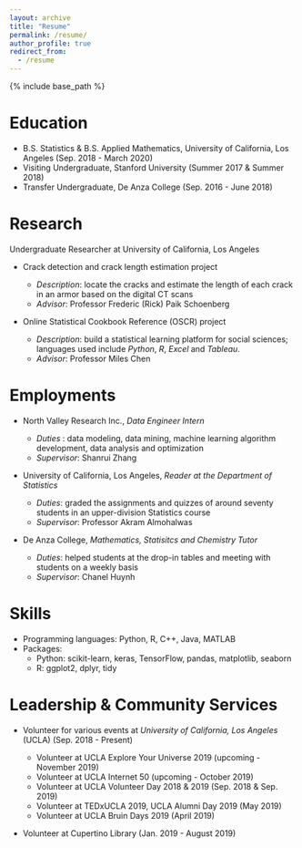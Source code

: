 ```yaml
---
layout: archive
title: "Resume"
permalink: /resume/
author_profile: true
redirect_from:
  - /resume
---
```


{% include base_path %}

Education
======
* B.S. Statistics & B.S. Applied Mathematics, University of California, Los Angeles (Sep. 2018 - March 2020)
* Visiting Undergraduate, Stanford University (Summer 2017 & Summer 2018)
* Transfer Undergraduate, De Anza College (Sep. 2016 - June 2018)

Research
======
Undergraduate Researcher at University of California, Los Angeles

* Crack detection and crack length estimation project
  * *Description*: locate the cracks and estimate the length of each crack in an armor based on the digital CT scans
  * *Advisor*: Professor Frederic (Rick) Paik Schoenberg
  
* Online Statistical Cookbook Reference (OSCR) project 
  * *Description*: build a statistical learning platform for social sciences; languages used include *Python*, *R*, *Excel* and *Tableau*. 
  * *Advisor*: Professor Miles Chen
  
Employments
======
* North Valley Research Inc., *Data Engineer Intern*
  * *Duties* : data modeling, data mining, machine learning algorithm development, data analysis and optimization
  * *Supervisor*: Shanrui Zhang

* University of California, Los Angeles, *Reader at the Department of Statistics*
  * *Duties*: graded the assignments and quizzes of around seventy students in an upper-division Statistics course
  * *Supervisor*: Professor Akram Almohalwas
  
 * De Anza College, *Mathematics, Statisitcs and Chemistry Tutor*
    * *Duties*: helped students at the drop-in tables and meeting with students on a weekly basis
    * *Supervisor*: Chanel Huynh 
  
Skills
======
* Programming languages: Python, R, C++, Java, MATLAB
* Packages: 
  * Python: scikit-learn, keras, TensorFlow, pandas, matplotlib, seaborn
  * R: ggplot2, dplyr, tidy
  
Leadership & Community Services
======

* Volunteer for various events at *University of California, Los Angeles* (UCLA) (Sep. 2018 - Present)

  * Volunteer at UCLA Explore Your Universe 2019 (upcoming - November 2019)
  * Volunteer at UCLA Internet 50 (upcoming - October 2019)
  * Volunteer at UCLA Volunteer Day 2018 & 2019 (Sep. 2018 & Sep. 2019)
  * Volunteer at TEDxUCLA 2019, UCLA Alumni Day 2019 (May 2019)
  * Volunteer at UCLA Bruin Days 2019 (April 2019)
  
 * Volunteer at Cupertino Library (Jan. 2019 - August 2019)
 
